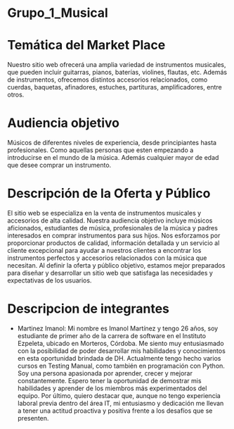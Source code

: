 # Grupo_1_Musical

# Temática del Market Place

Nuestro sitio web ofrecerá una amplia variedad de instrumentos musicales, que pueden incluir guitarras, pianos, baterías, violines, flautas, etc.
Además de instrumentos, ofrecemos distintos accesorios relacionados, como cuerdas, baquetas, afinadores, estuches, partituras, amplificadores, entre otros.

# Audiencia objetivo

Músicos de diferentes niveles de experiencia, desde principiantes hasta profesionales. Como aquellas personas que esten empezando a introducirse en el mundo de la música. Además cualquier mayor de edad que desee comprar un instrumento.

# Descripción de la Oferta y Público

El sitio web se especializa en la venta de instrumentos musicales y accesorios de alta calidad.
Nuestra audiencia objetivo incluye músicos aficionados, estudiantes de música, profesionales de la música y padres interesados en comprar instrumentos para sus hijos.
Nos esforzamos por proporcionar productos de calidad, información detallada y un servicio al cliente excepcional para ayudar a nuestros clientes a encontrar los instrumentos perfectos y accesorios relacionados con la música que necesitan.
Al definir la oferta y  público objetivo, estamos mejor preparados para diseñar y desarrollar un sitio web que satisfaga las necesidades y expectativas de los usuarios.


# Descripcion de integrantes

- Martinez Imanol: Mi nombre es Imanol Martínez y tengo 26 años, soy estudiante de primer año de la carrera de software en el Instituto Ezpeleta, ubicado en Morteros, Córdoba. Me siento muy entusiasmado con la posibilidad de poder desarrollar mis habilidades y conocimientos en esta oportunidad brindada de DH. Actualmente tengo hecho varios cursos en Testing Manual, como también en programación con Python. Soy una persona apasionada por aprender, crecer y mejorar constantemente. Espero tener la oportunidad de demostrar mis habilidades y aprender de los miembros más experimentados del equipo. Por último, quiero destacar que, aunque no tengo experiencia laboral previa dentro del área IT, mi entusiasmo y dedicación me llevan a tener una actitud proactiva y positiva frente a los desafíos que se presenten.
